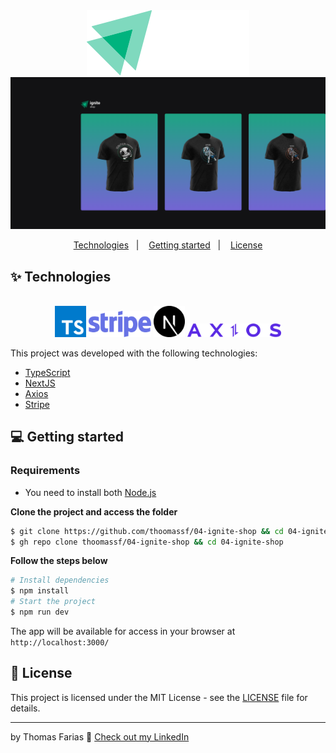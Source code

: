 <div align="center">
  <img src=".github/ignite-shop-logo.svg" alt="DT Modey logo">
</div>

<img src=".github/thumbnail.png" alt="thumbnail" />

<div align="center">
  <p>
    <a href="#-technologies">Technologies</a>&nbsp;&nbsp;&nbsp;|&nbsp;&nbsp;&nbsp;
    <a href="#-getting-started">Getting started</a>&nbsp;&nbsp;&nbsp;|&nbsp;&nbsp;&nbsp;
    <a href="#-license">License</a>
  </p>
</div>

## ✨ Technologies

<div align="center">
  <br />
  <img src=".github/typescript-logo.svg" width="50px" alt="Typescript">
  <img src=".github/stripe-logo.svg" width="100px" alt="Stripe">
  <img src=".github/next-js-logo.svg" width="50px" alt="Next JS">
  <img src=".github/axios-logo.svg" width="150px" alt="Axios">
  <br />
</div>

This project was developed with the following technologies:

- [TypeScript](https://www.typescriptlang.org/)
- [NextJS](https://nextjs.org)
- [Axios](https://axios-http.com/ptbr/)
- [Stripe](https://stripe.com/br)

## 💻 Getting started

### Requirements

- You need to install both [Node.js](https://nodejs.org/en/download/)

**Clone the project and access the folder**

```bash
$ git clone https://github.com/thoomassf/04-ignite-shop && cd 04-ignite-shop
$ gh repo clone thoomassf/04-ignite-shop && cd 04-ignite-shop
```

**Follow the steps below**

```bash
# Install dependencies
$ npm install
# Start the project
$ npm run dev
```

The app will be available for access in your browser at `http://localhost:3000/`

## 📝 License

This project is licensed under the MIT License - see the [LICENSE](LICENSE) file for details.

---

by Thomas Farias 👋 [Check out my LinkedIn](https://www.linkedin.com/in/thomas-sf)